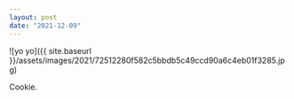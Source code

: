 ```yaml
---
layout: post
date: "2021-12-09"
---
```


![yo yo]({{ site.baseurl }}/assets/images/2021/72512280f582c5bbdb5c49ccd90a6c4eb01f3285.jpg)

Cookie.
